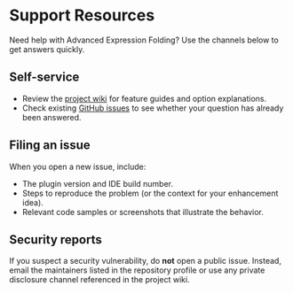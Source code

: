 # Support Resources

Need help with Advanced Expression Folding? Use the channels below to get answers quickly.

## Self-service
- Review the [project wiki](https://github.com/AntoniRokitnicki/AdvancedExpressionFolding/wiki) for feature guides and option explanations.
- Check existing [GitHub issues](https://github.com/AntoniRokitnicki/AdvancedExpressionFolding/issues) to see whether your question has already been answered.

## Filing an issue
When you open a new issue, include:
- The plugin version and IDE build number.
- Steps to reproduce the problem (or the context for your enhancement idea).
- Relevant code samples or screenshots that illustrate the behavior.

## Security reports
If you suspect a security vulnerability, do **not** open a public issue. Instead, email the maintainers listed in the repository profile or use any private disclosure channel referenced in the project wiki.
